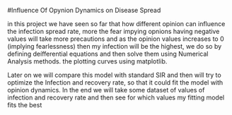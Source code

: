 #Influence Of Opynion Dynamics on Disease Spread

in this project we have seen so far that how different opinion can influence the infection spread rate, more the fear impying opnions having  negative values will take more precautions and as the opinion values increases to 0 (implying fearlessness) then my infection will be the highest, we do so  by defining deífferential equations and then solve them using Numerical Analysis methods. the plotting curves using matplotlib. 

Later on we will compare this model with standard SIR and then will try to optimize the Infection and recovery rate, so that it could fit the model with opinion dynamics. In the end we will take some dataset of values of infection and recovery rate and then see for which values my fitting model fits the best
